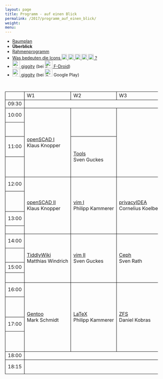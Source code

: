 ```yaml
---
layout: page
title: Programm - auf einen Blick
permalink: /2017/programm_auf_einen_blick/
weight: 
menu: 
---
```

<style type="text/css">
table {
border-collapse:collapse;
}
table td{
border:1px solid #000000;
padding-left:  8px;
padding-right: 8px;
}
</style>

* <a href="../programm_raumplan/">Raumplan</a>&nbsp;&nbsp;&nbsp;&nbsp;
* <span style="font-weight: bold;">Überblick&nbsp;&nbsp;&nbsp;&nbsp;</span>
* <a href="../programm_rahmen/">Rahmenprogramm</a>&nbsp;&nbsp;&nbsp;&nbsp;
* <a href="../programm_was_bedeuten_die_icons">Was bedeuten die Icons <img height="18" width="18" src="../../images/workshop.svg"> <img height="18" width="18" src="../../images/talk.svg"> <img height="18" width="18" src="../../images/talk2.svg"> <img height="18" width="18" src="../../images/lightning.svg"> <img height="18" width="18" src="../../images/lpic.svg"> ?</a>
* <a href="https://f-droid.org/repository/browse/?fdid=net.gaast.giggity" target="_blank"><img height="25" src="../../images/giggity.png" alt="giggity-Logo" title="giggity-Logo" />&nbsp;giggity</a> (bei
<a href="https://f-droid.org/" target="_blank"><img height="25" src="../../images/fdroid.png" alt="F-Droid-Logo" title="F-Droid-Logo" />&nbsp;F-Droid</a>)
* <a href="https://play.google.com/store/apps/details?id=net.gaast.giggity" target="_blank"><img height="25" src="../../images/giggity.png" alt="giggity-Logo" title="giggity-Logo" />&nbsp;giggity</a> (bei
<img height="25" src="../../images/googleplay.png" alt="Google-Play-Logo" title="Google-Play-Logo" />&nbsp;Google Play)

<br/>
<table>

<tr><td></td><td>W1</td><td>W2</td><td>W3</td><td>V1</td><td>V2</td><td>V3</td><td>V4</td><td>LPIC</td><td>Info-Stand</td><td></td></tr>
<tr><td>09:30</td>
<td colspan="3"></td>
<td>            <a class="talk2" href="../programm/tuebix-init">init</a></td>
<td colspan="5"></td>
<td>9:30</td></tr>

<tr><td>10:00</td>
<td rowspan="4"><a class="work" href="../programm/klaus-knopper-3d-konstruktion-und-3d-druck-mit-openscad-und-slic3r">openSCAD&nbsp;I</a><br />Klaus&nbsp;Knopper</td>
<td rowspan="2"></td>
<td rowspan="4"></td>
<td rowspan="2"><a class="talk" href="../programm/dominik-brodowski-my-own-my-precious-oder-sind-passwoerter-gegenueber-strafverfolgern-geheim">Strafvervolgung</a><br />Dominik&nbsp;Brodowski</td>
<td rowspan="16">x</td>
<td rowspan="2"><a class="talk" href="../programm/peter-hrenka-sauberes-c++-mit-clang-tidy">clang-tidy</a><br />Peter&nbsp;Hrenka</td>
<td rowspan="1"><a class="talk" href="../programm/stephan-tesch-icinga-2-the-art-of-monitoring">Icinga&nbsp;2</a><br />Stephan&nbsp;Tesch</td>
<td rowspan="4"></td>
<td rowspan="2"></td>
<td>10:00</td></tr>

<tr><td></td>
<td rowspan="1"><a class="talk" href="../programm/adrian-reber-xonotic-all-around-the-world">CRIU</a><br />Adrian&nbsp;Reber</td>
<td></td></tr>

<tr><td>11:00</td>
<td rowspan="2"><a class="talk" href="../programm/sven-guckes-tools-tools-tools">Tools</a><br />Sven&nbsp;Guckes</td>
<td rowspan="2"><a class="talk" href="../programm/axel-beckert-was-gibts-neues-in-debian-9-stretch">Debian&nbsp;9</a><br />Axel&nbsp;Beckert</td>
<td rowspan="2"><a class="talk" href="../programm/stefan-tzeggai-postgresql-tipps-fuer-schnelle-ergebnisse">PostgreSQL</a><br />Stefan&nbsp;Tzeggai</td>
<td rowspan="2"><a class="talk" href="../programm/holger-gantikow-containing-containers-oder-wie-laesst-sich-der-wal-baendigen">containing&nbsp;containers</a><br />Holger&nbsp;Gantikow</td>
<td rowspan="1"><a class="talk" href="../programm/cornelia-heinitz-stephan-hartmann-das-tuebinger-80cm-teleskop">80cm&#8209;Teleskop</a><br />Cornelia&nbsp;Heinitz<br />Stephan&nbsp;Hartmann</td>
<td>11:00</td></tr>

<tr><td>&nbsp;</td>
<td rowspan="1"><a class="talk" href="../programm/cornelia-heinitz-stephan-hartmann-das-tuebinger-80cm-teleskop">80cm&#8209;Teleskop</a><br />Cornelia&nbsp;Heinitz<br />Stephan&nbsp;Hartmann</td>
<td></td></tr>

<tr><td>12:00</td>
<td rowspan="4"><a class="work" href="../programm/klaus-knopper-3d-konstruktion-und-3d-druck-mit-openscad-und-slic3r-fuer-fortgeschrittene">openSCAD&nbsp;II</a><br />Klaus&nbsp;Knopper</td>
<td rowspan="4"><a class="work" href="../programm/philipp-kammerer-vim-the-first-contact">vim&nbsp;I</a><br />Philipp&nbsp;Kammerer</td>
<td rowspan="4"><a class="work" href="../programm/cornelius-koelbel-mehr-faktor-authentifizierung-nicht-nur-fuer-die-eigene-cloud">privacyIDEA</a><br />Cornelius&nbsp;Koelbel</td>
<td rowspan="2"><a class="talk" href="../programm/mario-lorenz-sdr-empfang-quer-durchs-sonnensystem">SDR</a><br />Mario&nbsp;Lorenz</td>
<td rowspan="2"><a class="talk" href="../programm/harald-koenig-in-5-jahren-mit-shell-skripten-zum-kernel-treiber-fuer-neue-hw">Kernel-Treiber</a><br />Harald&nbsp;Koenig</td>
<td rowspan="2"><a class="talk" href="../programm/christian-brauner-lxd">LXD</a><br />Christian&nbsp;Brauner</td>
<td rowspan="4"><a class="lpic" href="../../lpic">LPIC</a></td>
<td rowspan="1"><a class="talk" href="../programm/matthias-windrich-imkern-als-hobby">Imkern</a><br />Matthias&nbsp;Windrich</td>
<td>12:00</td></tr>

<tr><td>&nbsp;</td>
<td rowspan="1"><a class="talk" href="../programm/cornelia-heinitz-stephan-hartmann-das-tuebinger-80cm-teleskop">80cm&#8209;Teleskop</a><br />Cornelia&nbsp;Heinitz<br />Stephan&nbsp;Hartmann</td>
<td></td></tr>

<tr><td>13:00</td>
<td rowspan="2"><a class="talk" href="../programm/christian-rost-ambilight-mit-raspberry-pi-hyperion-und-ubuntu">Ambilight</a><br />Christian&nbsp;Rost</td>
<td rowspan="1"><a class="talk" href="../programm/johannes-schirm-luks-verschluesselung-in-der-praxis">LUKS</a><br />Johannes&nbsp;Schirm</td>
<td rowspan="2"><a class="talk" href="../programm/felix-bauer-peekabooav">PeekabooAV</a><br />Felix&nbsp;Bauer</td>
<td rowspan="1"><a class="talk" href="../programm/matthias-windrich-imkern-als-hobby">Imkern</a><br />Matthias&nbsp;Windrich</td>
<td>13:00</td></tr>

<tr><td>&nbsp;</td>
<td rowspan="3"><a class="light" href="../../callforpapers">Lightning Talks<br />noch&nbsp;Plätze&nbsp;frei!</a></td>
<td rowspan="1"></td>
<td></td></tr>

<tr><td>14:00</td>
<td rowspan="4"><a class="work" href="../programm/matthias-windrich-tiddlywiki-das-hosentaschenwiki">TiddlyWiki</a><br />Matthias&nbsp;Windrich</td>
<td rowspan="4"><a class="work" href="../programm/sven-guckes-vim-fuer-fortgeschrittene">vim&nbsp;II</a><br />Sven&nbsp;Guckes</td>
<td rowspan="4"><a class="work" href="../programm/sven-rath-was-ist-ceph-und-wofuer-kann-ich-es-nutzen">Ceph</a><br />Sven&nbsp;Rath</td>
<td rowspan="2"><a class="talk" href="../programm/christian-brauner-surviving-open-source">surviving</a><br />Christian&nbsp;Brauner</td>
<td rowspan="2"><a class="talk" href="../programm/holger-gantikow-3d-vdi-unter-linux-konzepte-und-technologien-fuer-3d-beschleunigte-arbeitsplaetze">3D-VDI</a><br />Holger&nbsp;Gantikow</td>
<td rowspan="4"><a class="lpic" href="../../lpic">LPIC</a></td>
<td rowspan="1"><a class="talk" href="../programm/mark-schmidt-vorstellung-der-testbed-plattformen-am-lehrstuhl-kommunikationsnetze">testbeds</a><br />Mark&nbsp;Schmidt</td>
<td>14:00</td></tr>

<tr><td>&nbsp;</td>
<td rowspan="1"><a class="talk" href="../programm/mark-schmidt-vorstellung-der-testbed-plattformen-am-lehrstuhl-kommunikationsnetze">testbeds</a><br />Mark&nbsp;Schmidt</td>
<td></td></tr>

<tr><td>15:00</td>
<td rowspan="2"><a class="talk" href="../programm/olaf-flebbe-datenanalyse-einer-solaranlage-mit-python">Python Datenanalyse</a><br />Olaf&nbsp;Flebbe</td>
<td rowspan="2"><a class="talk" href="../programm/thomas-zimmermann-system-transaktionen-mit-picotm">picotm</a><br />Thomas&nbsp;Zimmermann</td>
<td rowspan="2"><a class="talk" href="../programm/stefan-kremer-privatsphaere-braucht-sicherheit-wie-owncloud-beides-ermoeglicht">owncloud</a><br />Stefan&nbsp;Kremer</td>
<td rowspan="5"></td>
<td>15:00</td></tr>

<tr><td>&nbsp;</td>
<td></td></tr>

<tr><td>16:00</td>
<td rowspan="4"><a class="work" href="../programm/mark-schmidt-gentoo-installparty">Gentoo</a><br />Mark&nbsp;Schmidt</td>
<td rowspan="4"><a class="work" href="../programm/philipp-kammerer-basic-latex-fuer-einsteiger">LaTeX</a><br />Philipp&nbsp;Kammerer</td>
<td rowspan="4"><a class="work" href="../programm/daniel-kobras-die-anatomie-eines-zfs-dateisystems">ZFS</a><br />Daniel&nbsp;Kobras</td>
<td rowspan="2"><a class="talk" href="../programm/michael-roppel-gimp-grundlagen-live-demo">GIMP</a><br />Michael&nbsp;Roppel</td>
<td rowspan="1"><a class="talk" href="../programm/justin-humm-web-1.0-fuer-hipster">Web&nbsp;1.0</a><br />Justin&nbsp;Humm</td>
<td rowspan="1"><a class="talk" href="../programm/vinzenz-rosenkranz-nextcloud">nextcloud</a><br />Vinzenz&nbsp;Rosenkranz</td>
<td rowspan="4"></td>
<td>16:00</td></tr>

<tr><td>&nbsp;</td>
<td rowspan="1"><a class="talk" href="../programm/matthias-beyer-julian-ganz-git-dit-distributed-issue-tracking-mit-git">git-dit</a><br />Matthias&nbsp;Beyer<br />Julian&nbsp;Ganz</td>
<td rowspan="1"><a class="talk" href="../programm/daniel-kraft-backy2-open-source-virtual-machine-backup-fuer-ceph-und-lvm">backy2</a><br />Daniel&nbsp;Kraft</td>
<td></td></tr>

<tr><td>17:00</td>
<td rowspan="2"><a class="talk" href="../programm/harald-koenig-es-muss-mal-wieder-shell-sein">Shell</a><br />Harald&nbsp;Koenig</td>
<td rowspan="1"><a class="talk" href="../programm/raphael-groner-testgetriebene-entwicklung-sprachbasierter-applikationen">JVoiceXML</a><br />Raphael&nbsp;Groner</td>
<td rowspan="2"><a class="talk" href="../programm/stefan-baur-thin-clients-big-irons-x2go-als-skalierbare-remote-desktop-loesung">X2Go</a><br />Stefan&nbsp;Baur</td>
<td>17:00</td></tr>

<tr><td>&nbsp;</td>
<td rowspan="1"><a class="talk" href="../programm/andre-niemann-ruckzuck-aufgesetzte-testumgebungen-fuer-sensu">sensu</a><br />Andre&nbsp;Niemann</td>
<td rowspan="1"><a class="talk" href="../programm/cornelia-heinitz-stephan-hartmann-das-tuebinger-80cm-teleskop">80cm&#8209;Teleskop</a><br />Cornelia&nbsp;Heinitz<br />Stephan&nbsp;Hartmann</td>
<td></td></tr>

<tr><td>18:00</td>
<td colspan="3"></td>
<td>            <a class="talk2" href="../programm/tuebix-exit">exit</a></td>
<td colspan="5"></td>
<td>18:00</td></tr>

<tr><td>18:15</td>
<td colspan="3"></td>
<td>            <a class="talk" href="../programm/gerik-huland-tagesabschluss-warum-brennt-die-milch-an">Tagesabschluss</a><br />Gerik&nbsp;Huland</td>
<td colspan="5"></td>
<td>18:15</td></tr>



<!-- for some reason the next tag (to close the table) won't show up in the end... wtf? -->
</table>
